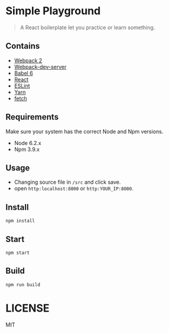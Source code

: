 # Simple Playground

> A React boilerplate let you practice or learn something.

## Contains

- [Webpack 2](https://webpack.github.io)
- [Webpack-dev-server](https://webpack.github.io/docs/webpack-dev-server.html)
- [Babel 6](https://babeljs.io/)
- [React](https://facebook.github.io/react/)
- [ESLint](http://eslint.org/)
- [Yarn](https://yarnpkg.com/)
- [fetch](https://github.com/matthew-andrews/isomorphic-fetch)

## Requirements
Make sure your system has the correct Node and Npm versions.

- Node 6.2.x
- Npm 3.9.x

## Usage
- Changing source file in `/src` and click save.
- open `http:localhost:8000` or `http:YOUR_IP:8000`.

## Install
```
npm install
```

## Start
```
npm start
```

## Build
```
npm run build
```

LICENSE
=======

MIT
